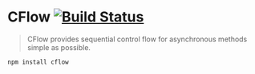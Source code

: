 # CFlow [![Build Status](https://travis-ci.org/MikeBild/cflow.png?branch=master)](https://travis-ci.org/MikeBild/cflow)

> CFlow provides sequential control flow for asynchronous methods simple as possible.

`npm install cflow`